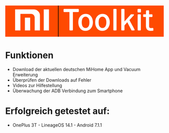 ![GitHub Logo](MiTranslate/Resources/header.jpg)
# Funktionen
* Download der aktuellen deutschen MiHome App und Vacuum Erweiterung
* Überprüfen der Downloads auf Fehler
* Videos zur Hilfestellung
* Überwachung der ADB Verbindung zum Smartphone

# Erfolgreich getestet auf:
* OnePlus 3T - LineageOS 14.1 - Android 7.1.1
